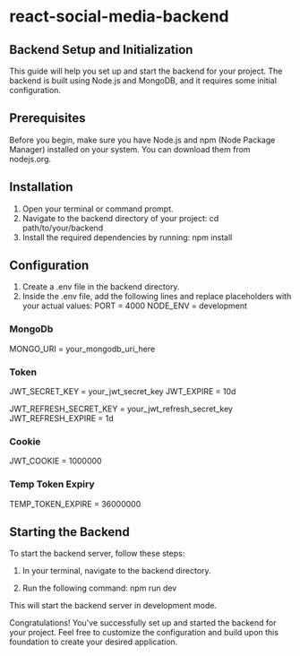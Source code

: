 # react-social-media-backend

## Backend Setup and Initialization
This guide will help you set up and start the backend for your project. The backend is built using Node.js and MongoDB, and it requires some initial configuration.

## Prerequisites
Before you begin, make sure you have Node.js and npm (Node Package Manager) installed on your system. You can download them from nodejs.org.

## Installation
1. Open your terminal or command prompt.
2. Navigate to the backend directory of your project: cd path/to/your/backend
3. Install the required dependencies by running: npm install

## Configuration
1. Create a .env file in the backend directory.
2. Inside the .env file, add the following lines and replace placeholders with your actual values:
   PORT = 4000
  NODE_ENV = development
  
  ### MongoDb
  MONGO_URI = your_mongodb_uri_here
  
  ### Token
  JWT_SECRET_KEY = your_jwt_secret_key
  JWT_EXPIRE = 10d
  
  JWT_REFRESH_SECRET_KEY = your_jwt_refresh_secret_key
  JWT_REFRESH_EXPIRE = 1d
  
  ### Cookie
  JWT_COOKIE = 1000000
  
  ### Temp Token Expiry
  TEMP_TOKEN_EXPIRE = 36000000

## Starting the Backend
To start the backend server, follow these steps:

1. In your terminal, navigate to the backend directory.

2. Run the following command: npm run dev

This will start the backend server in development mode.

Congratulations! You've successfully set up and started the backend for your project. 
Feel free to customize the configuration and build upon this foundation to create your desired application.
